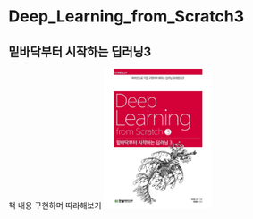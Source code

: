# Deep_Learning_from_Scratch3

## 밑바닥부터 시작하는 딥러닝3

책 내용 구현하며 따라해보기
<img src="./book.jpg" height="250"/>
